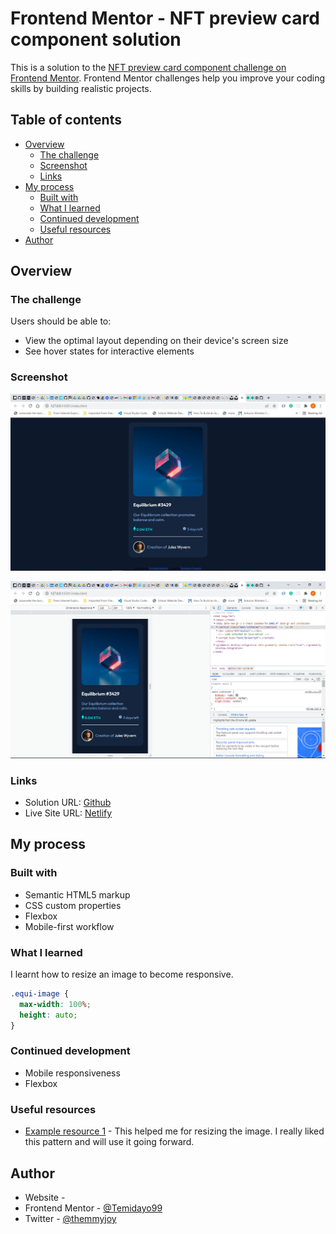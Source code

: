 # Frontend Mentor - NFT preview card component solution

This is a solution to the [NFT preview card component challenge on Frontend Mentor](https://www.frontendmentor.io/challenges/nft-preview-card-component-SbdUL_w0U). Frontend Mentor challenges help you improve your coding skills by building realistic projects. 

## Table of contents

- [Overview](#overview)
  - [The challenge](#the-challenge)
  - [Screenshot](#screenshot)
  - [Links](#links)
- [My process](#my-process)
  - [Built with](#built-with)
  - [What I learned](#what-i-learned)
  - [Continued development](#continued-development)
  - [Useful resources](#useful-resources)
- [Author](#author)


## Overview

### The challenge

Users should be able to:

- View the optimal layout depending on their device's screen size
- See hover states for interactive elements

### Screenshot

![](./images/Screenshot1.png)

![](./images/Screenshot2.png)


### Links

- Solution URL: [Github](https://github.com/Temidayo99/nft-preview-card-component)
- Live Site URL: [Netlify](https://hardcore-stonebraker-06f7b1.netlify.app/)

## My process

### Built with

- Semantic HTML5 markup
- CSS custom properties
- Flexbox
- Mobile-first workflow

### What I learned

I learnt how to resize an image to become responsive.

```css
.equi-image {
  max-width: 100%;
  height: auto;
}
```

### Continued development

- Mobile responsiveness
- Flexbox

### Useful resources

- [Example resource 1](https://www.geeksforgeeks.org/resize-image-proportionally-with-css/) - This helped me for resizing the image. I really liked this pattern and will use it going forward.

## Author

- Website - [](https://temidayo-oyelami.netlify.app/#)
- Frontend Mentor - [@Temidayo99](https://www.frontendmentor.io/profile/Temidayo99)
- Twitter - [@themmyjoy](https://twitter.com/themmyjoy)
